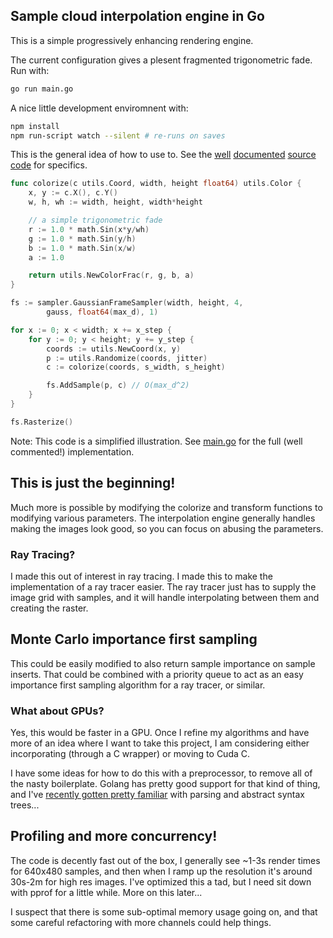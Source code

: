 ## Sample cloud interpolation engine in Go

This is a simple progressively enhancing rendering engine. 

The current configuration gives a plesent fragmented trigonometric fade. Run with:
``` Bash
go run main.go
```

A nice little development enviromnent with:
``` Bash
npm install
npm run-script watch --silent # re-runs on saves
```

This is the general idea of how to use to. See the [well](./main.go) [documented](./utils/utils.go) [source](./sampler/sampler.go) [code](./sampler/sampler_test.go) for specifics.
``` Go
func colorize(c utils.Coord, width, height float64) utils.Color {
	x, y := c.X(), c.Y()
	w, h, wh := width, height, width*height

	// a simple trigonometric fade
	r := 1.0 * math.Sin(x*y/wh)
	g := 1.0 * math.Sin(y/h)
	b := 1.0 * math.Sin(x/w)
	a := 1.0

	return utils.NewColorFrac(r, g, b, a)
}

fs := sampler.GaussianFrameSampler(width, height, 4,
		gauss, float64(max_d), 1)

for x := 0; x < width; x += x_step {
	for y := 0; y < height; y += y_step {
		coords := utils.NewCoord(x, y)
		p := utils.Randomize(coords, jitter)
		c := colorize(coords, s_width, s_height)

		fs.AddSample(p, c) // O(max_d^2)
	}
}

fs.Rasterize()

```
Note: This code is a simplified illustration. See [main.go](./main.go) for the full (well commented!) implementation.

## This is just the beginning! 

Much more is possible by modifying the colorize and transform functions to modifying various parameters. The interpolation engine generally handles making the images look good, so you can focus on abusing the parameters.

### Ray Tracing?

I made this out of interest in ray tracing. I made this to make the implementation of a ray tracer easier. The ray tracer just has to supply the image grid with samples, and it will handle interpolating between them and creating the raster.

## Monte Carlo importance first sampling

This could be easily modified to also return sample importance on sample inserts. That could be combined with a priority queue to act as an easy importance first sampling algorithm for a ray tracer, or similar.

### What about GPUs?

Yes, this would be faster in a GPU. Once I refine my algorithms and have more of an idea where I want to take this project, I am considering either incorporating (through a C wrapper) or moving to Cuda C.

I have some ideas for how to do this with a preprocessor, to remove all of the nasty boilerplate. Golang has pretty good support for that kind of thing, and I've [recently gotten pretty familiar](https://github.com/kctess5/Go-lexer-parser) with parsing and abstract syntax trees...

## Profiling and more concurrency!

The code is decently fast out of the box, I generally see ~1-3s render times for 640x480 samples, and then when I ramp up the resolution it's around 30s-2m for high res images. I've optimized this a tad, but I need sit down with pprof for a little while. More on this later... 

I suspect that there is some sub-optimal memory usage going on, and that some careful refactoring with more channels could help things.